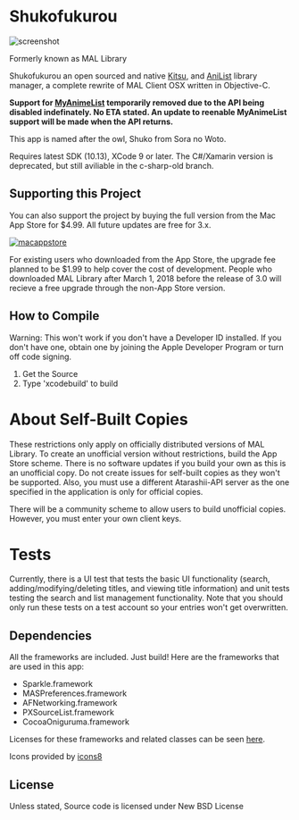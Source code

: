 # Shukofukurou
![screenshot](https://malupdaterosx.moe/wp-content/uploads/2018/04/mallibrary-icon.png)

Formerly known as MAL Library

Shukofukurou an open sourced and native [Kitsu](https://kitsu.io/), and [AniList](https://anilist.co) library manager, a complete rewrite of MAL Client OSX written in Objective-C.

**Support for [MyAnimeList](https://myanimelist.net) temporarily removed due to the API being disabled indefinately. No ETA stated. An update to reenable MyAnimeList support will be made when the API returns.**

This app is named after the owl, Shuko from Sora no Woto.

Requires latest SDK (10.13), XCode 9 or later. The C#/Xamarin version is deprecated, but still aviliable in the c-sharp-old branch.

## Supporting this Project

You can also support the project by buying the full version from the Mac App Store for $4.99. All future updates are free for 3.x.

[![macappstore](https://malupdaterosx.moe/wp-content/uploads/2018/04/downloadmacappstore.png)](https://itunes.apple.com/us/app/shukofukurou/id1373973596?ls=1&mt=12)


For existing users who downloaded from the App Store, the upgrade fee planned to be $1.99 to help cover the cost of development. People who downloaded MAL Library after March 1, 2018 before the release of 3.0 will recieve a free upgrade through the non-App Store version.

## How to Compile

Warning: This won't work if you don't have a Developer ID installed. If you don't have one, obtain one by joining the Apple Developer Program or turn off code signing.

1. Get the Source
2. Type 'xcodebuild' to build

# About Self-Built Copies
These restrictions only apply on officially distributed versions of MAL Library. To create an unofficial version without restrictions, build the App Store scheme. There is no software updates if you build your own as this is an unofficial copy. Do not create issues for self-built copies as they won't be supported. Also, you must use a different Atarashii-API server as the one specified in the application is only for official copies.

There will be a community scheme to allow users to build unofficial copies. However, you must enter your own client keys.

# Tests
Currently, there is a UI test that tests the basic UI functionality (search, adding/modifying/deleting titles, and viewing title information) and unit tests testing the search and list management functionality. Note that you should only run these tests on a test account so your entries won't get overwritten.

## Dependencies
All the frameworks are included. Just build! Here are the frameworks that are used in this app:

* Sparkle.framework
* MASPreferences.framework
* AFNetworking.framework
* PXSourceList.framework
* CocoaOniguruma.framework

Licenses for these frameworks and related classes can be seen [here](https://github.com/Atelier-Shiori/mallibrary/wiki/Credits).

Icons provided by [icons8](https://icons8.com/)

## License
Unless stated, Source code is licensed under New BSD License

